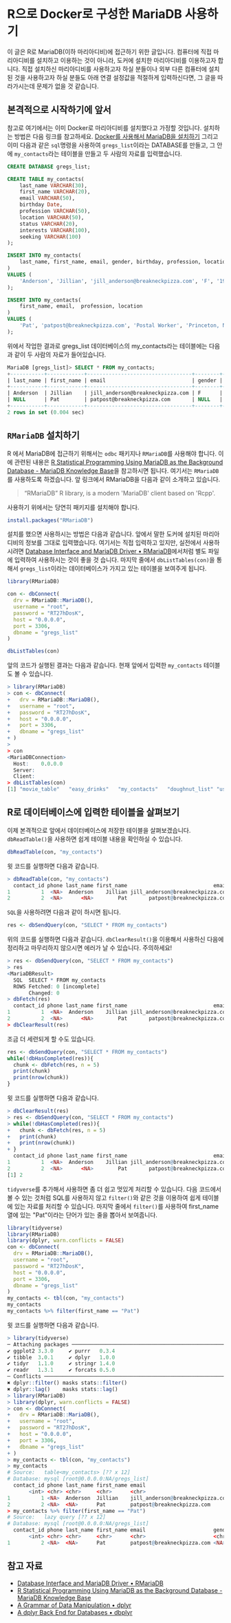 # R으로 Docker로 구성한 MariaDB 사용하기

이 글은 R로 MariaDB(이하 마리아디비)에 접근하기 위한 글입니다. 컴퓨터에 직접 마리아디비를 설치하고 이용하는 것이 아니라, 도커에 설치한 마리아디비를 이용하고자 합니다. 직접 설치하신 마리아디비를 사용하고자 하실 분들이나 외부 다른 컴퓨터에 설치된 것을 사용하고자 하실 분들도 아래 연결 설정값을 적절하게 입력하신다면, 그 글을 따라가시는데 문제가 없을 것 같습니다.

## 본격적으로 시작하기에 앞서

참고로 여기에서는 이미 Docker로 마리아디비를 설치했다고 가정할 것입니다. 설치하는 방법은 다음 링크를 참고하세요. [Docker를 사용해서 MariaDB을 설치하기](http://www.epistemology.pe.kr/2020/09/26/1293) 그리고 이미 다음과 같은 `sql`명령을 사용하여 `gregs_list`이라는 DATABASE를 만들고, 그 안에 `my_contacts`라는 테이블을 만들고 두 사람의 자료를 입력했습니다.

```sql
CREATE DATABASE gregs_list;

CREATE TABLE my_contacts(
    last_name VARCHAR(30),
    first_name VARCHAR(20),
    email VARCHAR(50),
    birthday Date,
    profession VARCHAR(50),
    location VARCHAR(50),
    status VARCHAR(20),
    interests VARCHAR(100),
    seeking VARCHAR(100)
);

INSERT INTO my_contacts(
    last_name, first_name, email, gender, birthday, profession, location, status, interests, seeking
)
VALUES (
    'Anderson', 'Jillian', 'jill_anderson@breakneckpizza.com', 'F', '1980-09-05', 'Technical Writer', 'Palo Alto, CA', 'Single', 'Kayaking, Reptiles', 'Relationship, Friends'
);

INSERT INTO my_contacts(
    first_name, email,  profession, location
)
VALUES (
    'Pat', 'patpost@breakneckpizza.com', 'Postal Worker', 'Princeton, NJ'
);
```

위에서 작업한 결과로 gregs_list 데이터베이스의 my_contacts라는 테이블에는 다음과 같이 두 사람의 자료가 들어있습니다.

```sql
MariaDB [gregs_list]> SELECT * FROM my_contacts;
+-----------+------------+----------------------------------+--------+------------+------------------+---------------+--------+--------------------+-----------------------+
| last_name | first_name | email                            | gender | birthday   | profession       | location      | status | interests          | seeking               |
+-----------+------------+----------------------------------+--------+------------+------------------+---------------+--------+--------------------+-----------------------+
| Anderson  | Jillian    | jill_anderson@breakneckpizza.com | F      | 1980-09-05 | Technical Writer | Palo Alto, CA | Single | Kayaking, Reptiles | Relationship, Friends |
| NULL      | Pat        | patpost@breakneckpizza.com       | NULL   | NULL       | Postal Worker    | Princeton, NJ | NULL   | NULL               | NULL                  |
+-----------+------------+----------------------------------+--------+------------+------------------+---------------+--------+--------------------+-----------------------+
2 rows in set (0.004 sec)
```

## `RMariaDB` 설치하기

R 에서 MariaDB에 접근하기 위해서는 `odbc` 패키지나 `RMariaDB`를 사용해야 합니다. 이에 관련된 내용은 [R Statistical Programming Using MariaDB as the Background Database - MariaDB Knowledge Base](https://mariadb.com/kb/en/r-statistical-programming-using-mariadb-as-the-background-database/#data-transfer-between-r-and-mariadb)을 참고하시면 됩니다. 여기서는 `RMariaDB`를 사용하도록 하겠습니다. 앞 링크에서 RMariaDB을 다음과 같이 소개하고 있습니다.
> “RMariaDB” R library, is a modern 'MariaDB' client based on 'Rcpp'.

사용하기 위에서는 당연히 패키지를 설치해야 합니다.

```R
install.packages("RMariaDB")
```

설치를 했으면 사용하시는 방법은 다음과 같습니다. 앞에서 말한 도커에 설치된 마리아디비의 정보를 그대로 입력했습니다. 여기서는 직접 입력하고 있지만, 실전에서 사용하시려면 [Database Interface and MariaDB Driver • RMariaDB](https://rmariadb.r-dbi.org/#mariadb-configuration-file)에서처럼 별도 파일에 입력하여 사용하시는 것이 좋을 것 습니다. 마지막 줄에서 `dbListTables(con)`을 통해서 `gregs_list`이라는 데이터베이스가 가지고 있는 테이블을 보여주게 됩니다.

```R
library(RMariaDB)

con <- dbConnect(
  drv = RMariaDB::MariaDB(),
  username = "root",
  password = "RT27hDosK",
  host = "0.0.0.0",
  port = 3306,
  dbname = "gregs_list"
)

dbListTables(con)
```

앞의 코드가 실행된 결과는 다음과 같습니다. 현재 앞에서 입력한 `my_contacts` 테이블도 볼 수 있습니다.

```R
> library(RMariaDB)
> con <- dbConnect(
+   drv = RMariaDB::MariaDB(),
+   username = "root",
+   password = "RT27hDosK",
+   host = "0.0.0.0",
+   port = 3306,
+   dbname = "gregs_list"
+ )
>
> con
<MariaDBConnection>
  Host:    0.0.0.0
  Server:  
  Client:  
> dbListTables(con)
[1] "movie_table"   "easy_drinks"   "my_contacts"   "doughnut_list" "users"         "clown_info"
```

## R로 데이터베이스에 입력한 테이블을 살펴보기

이제 본격적으로 앞에서 데이터베이스에 저장한 테이블을 살펴보겠습니다. `dbReadTable()`을 사용하면 쉽게 테이블 내용을 확인하실 수 있습니다.

```R
dbReadTable(con, "my_contacts")
```

윗 코드를 실행하면 다음과 같습니다.

```R
> dbReadTable(con, "my_contacts")
  contact_id phone last_name first_name                            email gender   birthday       profession      location status          interests               seeking
1          1  <NA>  Anderson    Jillian jill_anderson@breakneckpizza.com      F 1980-09-05 Technical Writer Palo Alto, CA Single Kayaking, Reptiles Relationship, Friends
2          2  <NA>      <NA>        Pat       patpost@breakneckpizza.com   <NA>       <NA>    Postal Worker Princeton, NJ   <NA>               <NA>                  <NA>
```

`SQL`을 사용하려면 다음과 같이 하시면 됩니다.

```R
res <- dbSendQuery(con, "SELECT * FROM my_contacts")
```

위의 코드를 실행하면 다음과 같습니다. `dbClearResult()`을 이용해서 사용하신 다음에 정리하고 마무리하지 않으시면 에러가 날 수 있습니다. 주의하세요!

```R
> res <- dbSendQuery(con, "SELECT * FROM my_contacts")
> res
<MariaDBResult>
  SQL  SELECT * FROM my_contacts
  ROWS Fetched: 0 [incomplete]
       Changed: 0
> dbFetch(res)
  contact_id phone last_name first_name                            email gender   birthday       profession      location status          interests               seeking
1          1  <NA>  Anderson    Jillian jill_anderson@breakneckpizza.com      F 1980-09-05 Technical Writer Palo Alto, CA Single Kayaking, Reptiles Relationship, Friends
2          2  <NA>      <NA>        Pat       patpost@breakneckpizza.com   <NA>       <NA>    Postal Worker Princeton, NJ   <NA>               <NA>                  <NA>
> dbClearResult(res)
```

조금 더 세련되게 할 수도 있습니다.

```R
res <- dbSendQuery(con, "SELECT * FROM my_contacts")
while(!dbHasCompleted(res)){
  chunk <- dbFetch(res, n = 5)
  print(chunk)
  print(nrow(chunk))
}
```

윗 코드를 실행하면 다음과 같습니다.

```R
> dbClearResult(res)
> res <- dbSendQuery(con, "SELECT * FROM my_contacts")
> while(!dbHasCompleted(res)){
+   chunk <- dbFetch(res, n = 5)
+   print(chunk)
+   print(nrow(chunk))
+ }
  contact_id phone last_name first_name                            email gender   birthday       profession      location status          interests               seeking
1          1  <NA>  Anderson    Jillian jill_anderson@breakneckpizza.com      F 1980-09-05 Technical Writer Palo Alto, CA Single Kayaking, Reptiles Relationship, Friends
2          2  <NA>      <NA>        Pat       patpost@breakneckpizza.com   <NA>       <NA>    Postal Worker Princeton, NJ   <NA>               <NA>                  <NA>
[1] 2
```

`tidyverse`를 추가해서 사용하면 좀 더 쉽고 멋있게 처리할 수 있습니다. 다음 코드에서 볼 수 있는 것처럼 SQL를 사용하지 않고 `filter()`와 같은 것을 이용하여 쉽게 테이블에 있는 자료를 처리할 수 있습니다. 마지막 줄에서 `filter()`를 사용하여 first_name 열에 있는 "Pat"이라는 단어가 있는 줄을 뽑아서 보여줍니다.

```R
library(tidyverse)
library(RMariaDB)
library(dplyr, warn.conflicts = FALSE)
con <- dbConnect(
  drv = RMariaDB::MariaDB(),
  username = "root",
  password = "RT27hDosK",
  host = "0.0.0.0",
  port = 3306,
  dbname = "gregs_list"
)
my_contacts <- tbl(con, "my_contacts")
my_contacts
my_contacts %>% filter(first_name == "Pat")
```

윗 코드를 실행하면 다음과 같습니다.

```R
> library(tidyverse)
─ Attaching packages ─────────────────────────────────────────────────────────────────────── tidyverse 1.2.1 ─
✔ ggplot2 3.3.0     ✔ purrr   0.3.4
✔ tibble  3.0.1     ✔ dplyr   1.0.0
✔ tidyr   1.1.0     ✔ stringr 1.4.0
✔ readr   1.3.1     ✔ forcats 0.5.0
─ Conflicts ──────────────────────────────────────────────────────────────────────── tidyverse_conflicts() ─
✖ dplyr::filter() masks stats::filter()
✖ dplyr::lag()    masks stats::lag()
> library(RMariaDB)
> library(dplyr, warn.conflicts = FALSE)
> con <- dbConnect(
+   drv = RMariaDB::MariaDB(),
+   username = "root",
+   password = "RT27hDosK",
+   host = "0.0.0.0",
+   port = 3306,
+   dbname = "gregs_list"
+ )
> my_contacts <- tbl(con, "my_contacts")
> my_contacts
# Source:   table<my_contacts> [?? x 12]
# Database: mysql [root@0.0.0.0:NA/gregs_list]
  contact_id phone last_name first_name email                            gender birthday   profession       location      status interests          seeking
       <int> <chr> <chr>     <chr>      <chr>                            <chr>  <date>     <chr>            <chr>         <chr>  <chr>              <chr>
1          1 <NA>  Anderson  Jillian    jill_anderson@breakneckpizza.com F      1980-09-05 Technical Writer Palo Alto, CA Single Kayaking, Reptiles Relationship, Friends
2          2 <NA>  <NA>      Pat        patpost@breakneckpizza.com       <NA>   NA         Postal Worker    Princeton, NJ <NA>   <NA>               <NA>
> my_contacts %>% filter(first_name == "Pat")
# Source:   lazy query [?? x 12]
# Database: mysql [root@0.0.0.0:NA/gregs_list]
  contact_id phone last_name first_name email                      gender birthday   profession    location      status interests seeking
       <int> <chr> <chr>     <chr>      <chr>                      <chr>  <date>     <chr>         <chr>         <chr>  <chr>     <chr>  
1          2 <NA>  <NA>      Pat        patpost@breakneckpizza.com <NA>   NA         Postal Worker Princeton, NJ <NA>   <NA>      <NA>
```

## 참고 자료

- [Database Interface and MariaDB Driver • RMariaDB](https://rmariadb.r-dbi.org/index.html)
- [R Statistical Programming Using MariaDB as the Background Database - MariaDB Knowledge Base](https://mariadb.com/kb/en/r-statistical-programming-using-mariadb-as-the-background-database/#data-transfer-between-r-and-mariadb)
- [A Grammar of Data Manipulation • dplyr](https://dplyr.tidyverse.org/)
- [A dplyr Back End for Databases • dbplyr](https://dbplyr.tidyverse.org/)
